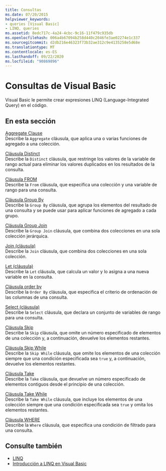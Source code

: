 ```yaml
---
title: Consultas
ms.date: 07/20/2015
helpviewer_keywords:
- queries [Visual Basic]
- LINQ, queries
ms.assetid: 8edc717c-4a24-4cbc-9c16-11f479c935db
ms.openlocfilehash: 006a4b67094b258d440c2046fe3ae02274e1c337
ms.sourcegitcommit: d2db216e46323f73b32ae312c9e4135258e5d68e
ms.translationtype: MT
ms.contentlocale: es-ES
ms.lasthandoff: 09/22/2020
ms.locfileid: "90869896"
---
```

# <a name="queries-visual-basic"></a>Consultas de Visual Basic

Visual Basic le permite crear expresiones LINQ (Language-Integrated Query) en el código.  
  
## <a name="in-this-section"></a>En esta sección  

 [Aggregate Clause](aggregate-clause.md)  
 Describe la `Aggregate` cláusula, que aplica una o varias funciones de agregado a una colección.  
  
 [Cláusula Distinct](distinct-clause.md)  
 Describe la `Distinct` cláusula, que restringe los valores de la variable de rango actual para eliminar los valores duplicados en los resultados de la consulta.  
  
 [Cláusula FROM](from-clause.md)  
 Describe la `From` cláusula, que especifica una colección y una variable de rango para una consulta.  
  
 [Cláusula Group By](group-by-clause.md)  
 Describe la `Group By` cláusula, que agrupa los elementos del resultado de una consulta y se puede usar para aplicar funciones de agregado a cada grupo.  
  
 [Cláusula Group Join](group-join-clause.md)  
 Describe la `Group Join` cláusula, que combina dos colecciones en una sola colección jerárquica.  
  
 [Join (cláusula)](join-clause.md)  
 Describe la `Join` cláusula, que combina dos colecciones en una sola colección.  
  
 [Let (cláusula)](let-clause.md)  
 Describe la `Let` cláusula, que calcula un valor y lo asigna a una nueva variable en la consulta.  
  
 [Cláusula order by](order-by-clause.md)  
 Describe la `Order By` cláusula, que especifica el criterio de ordenación de las columnas de una consulta.  
  
 [Select (cláusula)](select-clause.md)  
 Describe la `Select` cláusula, que declara un conjunto de variables de rango para una consulta.  
  
 [Cláusula Skip](skip-clause.md)  
 Describe la `Skip` cláusula, que omite un número especificado de elementos de una colección y, a continuación, devuelve los elementos restantes.  
  
 [Cláusula Skip While](skip-while-clause.md)  
 Describe la `Skip While` cláusula, que omite los elementos de una colección siempre que una condición especificada sea `true` y, a continuación, devuelve los elementos restantes.  
  
 [Cláusula Take](take-clause.md)  
 Describe la `Take` cláusula, que devuelve un número especificado de elementos contiguos desde el principio de una colección.  
  
 [Cláusula Take While](take-while-clause.md)  
 Describe la `Take While` cláusula, que incluye los elementos de una colección siempre que una condición especificada sea `true` y omita los elementos restantes.  
  
 [Cláusula WHERE](where-clause.md)  
 Describe la `Where` cláusula, que especifica una condición de filtrado para una consulta.  
  
## <a name="see-also"></a>Consulte también

- [LINQ](../../programming-guide/language-features/linq/index.md)
- [Introducción a LINQ en Visual Basic](../../programming-guide/language-features/linq/introduction-to-linq.md)
